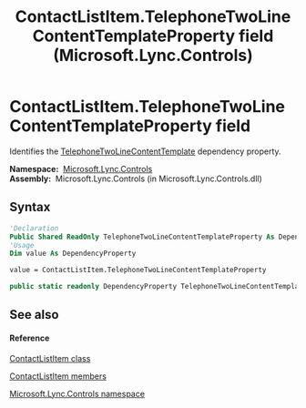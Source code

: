 ﻿---
title: ContactListItem.TelephoneTwoLineContentTemplateProperty field (Microsoft.Lync.Controls)
TOCTitle: TelephoneTwoLineContentTemplateProperty field
ms:assetid: F:Microsoft.Lync.Controls.ContactListItem.TelephoneTwoLineContentTemplateProperty_DI_3_UC_OCS14MrefLyncWPF
ms:mtpsurl: https://msdn.microsoft.com/en-us/library/microsoft.lync.controls.contactlistitem.telephonetwolinecontenttemplateproperty_di_3_uc_ocs14mreflyncwpf(v=office.15)
ms:contentKeyID: 48600659
ms.date: 07/28/2014
mtps_version: v=office.15
f1_keywords:
- Microsoft.Lync.Controls.ContactListItem.TelephoneTwoLineContentTemplateProperty
dev_langs:
- CSharp
- JScript
- VB
- other
---

# ContactListItem.TelephoneTwoLineContentTemplateProperty field

Identifies the [TelephoneTwoLineContentTemplate](contactlistitem-telephonetwolinecontenttemplate-property-microsoft-lync-controls_1.md) dependency property.

**Namespace:**  [Microsoft.Lync.Controls](microsoft-lync-controls-namespace_1.md)  
**Assembly:**  Microsoft.Lync.Controls (in Microsoft.Lync.Controls.dll)

## Syntax

``` vb
'Declaration
Public Shared ReadOnly TelephoneTwoLineContentTemplateProperty As DependencyProperty
'Usage
Dim value As DependencyProperty

value = ContactListItem.TelephoneTwoLineContentTemplateProperty
```

``` csharp
public static readonly DependencyProperty TelephoneTwoLineContentTemplateProperty
```

## See also

#### Reference

[ContactListItem class](contactlistitem-class-microsoft-lync-controls_1.md)

[ContactListItem members](contactlistitem-members-microsoft-lync-controls_1.md)

[Microsoft.Lync.Controls namespace](microsoft-lync-controls-namespace_1.md)

